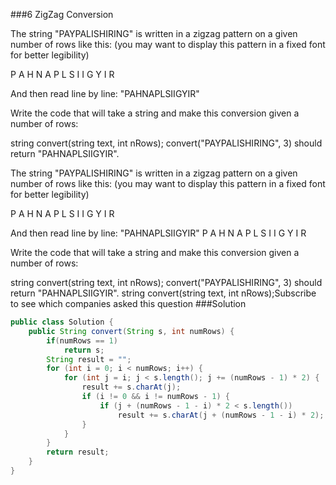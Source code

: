 ###6 ZigZag Conversion

The string "PAYPALISHIRING" is written in a zigzag pattern on a given number of rows like this: (you may want to display this pattern in a fixed font for better legibility)

P   A   H   N
A P L S I I G
Y   I   R


And then read line by line: "PAHNAPLSIIGYIR"

Write the code that will take a string and make this conversion given a number of rows:

string convert(string text, int nRows);
convert("PAYPALISHIRING", 3) should return "PAHNAPLSIIGYIR".

The string "PAYPALISHIRING" is written in a zigzag pattern on a given number of rows like this: (you may want to display this pattern in a fixed font for better legibility)

P   A   H   N
A P L S I I G
Y   I   R


And then read line by line: "PAHNAPLSIIGYIR"
P   A   H   N
A P L S I I G
Y   I   R

Write the code that will take a string and make this conversion given a number of rows:

string convert(string text, int nRows);
convert("PAYPALISHIRING", 3) should return "PAHNAPLSIIGYIR".
string convert(string text, int nRows);Subscribe to see which companies asked this question
###Solution
```java
public class Solution {
    public String convert(String s, int numRows) {
        if(numRows == 1)
			return s;
      	String result = "";
		for (int i = 0; i < numRows; i++) {
			for (int j = i; j < s.length(); j += (numRows - 1) * 2) {
				result += s.charAt(j);
				if (i != 0 && i != numRows - 1) {
					if (j + (numRows - 1 - i) * 2 < s.length())
						result += s.charAt(j + (numRows - 1 - i) * 2);
				}
			}
		}
		return result;
    }
}